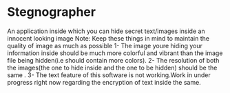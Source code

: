 # Stegnographer
 
An application inside which you can hide secret text/images inside an innocent looking image
Note: Keep these things in mind to maintain the quality of image as much as possible
1- The image youre hiding your information inside should be much more colorful and vibrant than the image file being hidden(i.e should contain more colors).
2- The resolution of both the images(the one to hide inside and the one to be hidden) should be the same .
3- The text feature of this software is not working.Work in under progress right now regarding the encryption of text inside the same.
